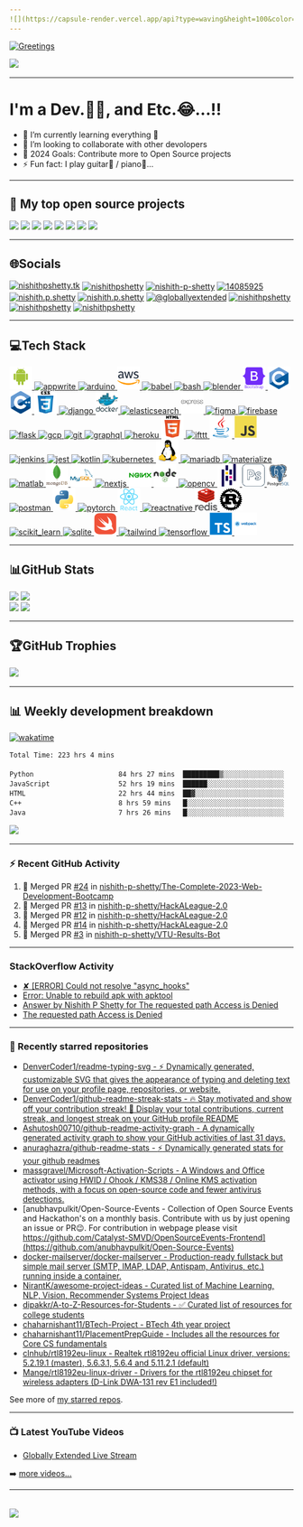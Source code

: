 ```yaml
---
![](https://capsule-render.vercel.app/api?type=waving&height=100&color=gradient&reversal=false&section=header)
---
```

<!--
### Hi there, I'm Shetty - aka [Nishith P Shetty][website] 👋
-->
[![Greetings](https://readme-typing-svg.demolab.com/?font=Fira+Code&duration=1000&pause=1000&color=00FF00&center=true&vCenter=true&width=550&lines=Hi+there%2C+I%27m+Shetty+-+aka+Nishith+P+Shetty+%F0%9F%91%8B)](https://nishithpshetty.tk)
<!--
[website]: https://nishithpshetty.tk
-->
![](https://visitor-ctr.nishithpshetty.tk/api?name=github&operation=increment)

---

# I'm a Dev.🧑‍💻, and Etc.😂...!!
* 🌱 I’m currently learning everything 🤣
* 👯 I’m looking to collaborate with other devolopers
* 🥅 2024 Goals: Contribute more to Open Source projects
* ⚡ Fun fact: I play guitar🎸 / piano🎹...

---

## 📘 My top open source projects

[![](https://github-readme-stats.vercel.app/api/pin/?username=nishith-p-shetty&repo=visitor-counter&theme=blue-green&hide_border=true&border_radius=20&show_icons=true)](https://github.com/nishith-p-shetty/visitor-counter)
[![](https://github-readme-stats.vercel.app/api/pin/?username=nishith-p-shetty&repo=todo-task&theme=blue-green&hide_border=true&border_radius=20&show_icons=true)](https://github.com/nishith-p-shetty/todo-task)
[![](https://github-readme-stats.vercel.app/api/pin/?username=nishith-p-shetty&repo=insta-user-list&theme=blue-green&hide_border=true&border_radius=20&show_icons=true)](https://github.com/nishith-p-shetty/insta-user-list)
[![](https://github-readme-stats.vercel.app/api/pin/?username=nishith-p-shetty&repo=YT-ShortsToLongForm&theme=blue-green&hide_border=true&border_radius=20&show_icons=true)](https://github.com/nishith-p-shetty/YT-ShortsToLongForm)
[![](https://github-readme-stats.vercel.app/api/pin/?username=nishith-p-shetty&repo=Matrix&theme=blue-green&hide_border=true&border_radius=20&show_icons=true)](https://github.com/nishith-p-shetty/Matrix)
[![](https://github-readme-stats.vercel.app/api/pin/?username=nishith-p-shetty&repo=Live-Group-Chat&theme=blue-green&hide_border=true&border_radius=20&show_icons=true)](https://github.com/nishith-p-shetty/Live-Group-Chat)
[![](https://github-readme-stats.vercel.app/api/pin/?username=nishith-p-shetty&repo=flask-blog&theme=blue-green&hide_border=true&border_radius=20&show_icons=true)](https://github.com/nishith-p-shetty/flask-blog)
[![](https://github-readme-stats.vercel.app/api/pin/?username=nishith-p-shetty&repo=VTU-Results-Bot&theme=blue-green&hide_border=true&border_radius=20&show_icons=true)](https://github.com/nishith-p-shetty/VTU-Results-Bot)
<!--
[![](https://github-readme-stats.vercel.app/api/pin/?username=nishith-p-shetty&repo=GAT-Results-Bot&theme=blue-green&hide_border=true&border_radius=20&show_icons=true)](https://github.com/nishith-p-shetty/GAT-Results-Bot)
-->

---

## 🌐Socials
<p align="left">
<a href="https://nishithpshetty.tk" target="blank"><img src="https://img.shields.io/website?label=nishithpshetty.tk&style=for-the-badge&url=https%3A%2F%2Fnishithpshetty.tk" alt="nishithpshetty.tk" /></a>
<a href="https://twitter.com/nishithpshetty" target="blank"><img align="center" src="https://raw.githubusercontent.com/rahuldkjain/github-profile-readme-generator/master/src/images/icons/Social/twitter.svg" alt="nishithpshetty" height="30" width="40" /></a>
<a href="https://linkedin.com/in/nishith-p-shetty" target="blank"><img align="center" src="https://raw.githubusercontent.com/rahuldkjain/github-profile-readme-generator/master/src/images/icons/Social/linked-in-alt.svg" alt="nishith-p-shetty" height="30" width="40" /></a>
<a href="https://stackoverflow.com/users/14085925" target="blank"><img align="center" src="https://raw.githubusercontent.com/rahuldkjain/github-profile-readme-generator/master/src/images/icons/Social/stack-overflow.svg" alt="14085925" height="30" width="40" /></a>
<a href="https://fb.com/nishith.p.shetty" target="blank"><img align="center" src="https://raw.githubusercontent.com/rahuldkjain/github-profile-readme-generator/master/src/images/icons/Social/facebook.svg" alt="nishith.p.shetty" height="30" width="40" /></a>
<a href="https://instagram.com/nishith.p.shetty" target="blank"><img align="center" src="https://raw.githubusercontent.com/rahuldkjain/github-profile-readme-generator/master/src/images/icons/Social/instagram.svg" alt="nishith.p.shetty" height="30" width="40" /></a>
</a>
<a href="https://www.youtube.com/@globallyextended" target="blank"><img align="center" src="https://raw.githubusercontent.com/rahuldkjain/github-profile-readme-generator/master/src/images/icons/Social/youtube.svg" alt="@globallyextended" height="30" width="40" /></a>
<a href="https://www.codechef.com/users/nishithpshetty" target="blank"><img align="center" src="https://cdn.jsdelivr.net/npm/simple-icons@3.1.0/icons/codechef.svg" alt="nishithpshetty" height="30" width="40" /></a>
<a href="https://www.hackerrank.com/nishithpshetty" target="blank"><img align="center" src="https://raw.githubusercontent.com/rahuldkjain/github-profile-readme-generator/master/src/images/icons/Social/hackerrank.svg" alt="nishithpshetty" height="30" width="40" /></a>
<a href="https://www.leetcode.com/nishithpshetty" target="blank"><img align="center" src="https://raw.githubusercontent.com/rahuldkjain/github-profile-readme-generator/master/src/images/icons/Social/leet-code.svg" alt="nishithpshetty" height="30" width="40" /></a>
</p>

---

## 💻Tech Stack
<p align="left"> <a href="https://developer.android.com" target="_blank" rel="noreferrer"> <img src="https://raw.githubusercontent.com/devicons/devicon/master/icons/android/android-original-wordmark.svg" alt="android" width="40" height="40"/> </a> <a href="https://appwrite.io" target="_blank" rel="noreferrer"> <img src="https://www.vectorlogo.zone/logos/appwriteio/appwriteio-icon.svg" alt="appwrite" width="40" height="40"/> </a> <a href="https://www.arduino.cc/" target="_blank" rel="noreferrer"> <img src="https://cdn.worldvectorlogo.com/logos/arduino-1.svg" alt="arduino" width="40" height="40"/> </a> <a href="https://aws.amazon.com" target="_blank" rel="noreferrer"> <img src="https://raw.githubusercontent.com/devicons/devicon/master/icons/amazonwebservices/amazonwebservices-original-wordmark.svg" alt="aws" width="40" height="40"/> </a> <a href="https://babeljs.io/" target="_blank" rel="noreferrer"> <img src="https://www.vectorlogo.zone/logos/babeljs/babeljs-icon.svg" alt="babel" width="40" height="40"/> </a> <a href="https://www.gnu.org/software/bash/" target="_blank" rel="noreferrer"> <img src="https://www.vectorlogo.zone/logos/gnu_bash/gnu_bash-icon.svg" alt="bash" width="40" height="40"/> </a> <a href="https://www.blender.org/" target="_blank" rel="noreferrer"> <img src="https://download.blender.org/branding/community/blender_community_badge_white.svg" alt="blender" width="40" height="40"/> </a> <a href="https://getbootstrap.com" target="_blank" rel="noreferrer"> <img src="https://raw.githubusercontent.com/devicons/devicon/master/icons/bootstrap/bootstrap-plain-wordmark.svg" alt="bootstrap" width="40" height="40"/> </a> <a href="https://www.cprogramming.com/" target="_blank" rel="noreferrer"> <img src="https://raw.githubusercontent.com/devicons/devicon/master/icons/c/c-original.svg" alt="c" width="40" height="40"/> </a> <a href="https://www.w3schools.com/cpp/" target="_blank" rel="noreferrer"> <img src="https://raw.githubusercontent.com/devicons/devicon/master/icons/cplusplus/cplusplus-original.svg" alt="cplusplus" width="40" height="40"/> </a> <a href="https://www.w3schools.com/css/" target="_blank" rel="noreferrer"> <img src="https://raw.githubusercontent.com/devicons/devicon/master/icons/css3/css3-original-wordmark.svg" alt="css3" width="40" height="40"/> </a> <a href="https://www.djangoproject.com/" target="_blank" rel="noreferrer"> <img src="https://cdn.worldvectorlogo.com/logos/django.svg" alt="django" width="40" height="40"/> </a> <a href="https://www.docker.com/" target="_blank" rel="noreferrer"> <img src="https://raw.githubusercontent.com/devicons/devicon/master/icons/docker/docker-original-wordmark.svg" alt="docker" width="40" height="40"/> </a> <a href="https://www.elastic.co" target="_blank" rel="noreferrer"> <img src="https://www.vectorlogo.zone/logos/elastic/elastic-icon.svg" alt="elasticsearch" width="40" height="40"/> </a> <a href="https://expressjs.com" target="_blank" rel="noreferrer"> <img src="https://raw.githubusercontent.com/devicons/devicon/master/icons/express/express-original-wordmark.svg" alt="express" width="40" height="40"/> </a> <a href="https://www.figma.com/" target="_blank" rel="noreferrer"> <img src="https://www.vectorlogo.zone/logos/figma/figma-icon.svg" alt="figma" width="40" height="40"/> </a> <a href="https://firebase.google.com/" target="_blank" rel="noreferrer"> <img src="https://www.vectorlogo.zone/logos/firebase/firebase-icon.svg" alt="firebase" width="40" height="40"/> </a> <a href="https://flask.palletsprojects.com/" target="_blank" rel="noreferrer"> <img src="https://www.vectorlogo.zone/logos/pocoo_flask/pocoo_flask-icon.svg" alt="flask" width="40" height="40"/> </a> <a href="https://cloud.google.com" target="_blank" rel="noreferrer"> <img src="https://www.vectorlogo.zone/logos/google_cloud/google_cloud-icon.svg" alt="gcp" width="40" height="40"/> </a> <a href="https://git-scm.com/" target="_blank" rel="noreferrer"> <img src="https://www.vectorlogo.zone/logos/git-scm/git-scm-icon.svg" alt="git" width="40" height="40"/> </a> <a href="https://graphql.org" target="_blank" rel="noreferrer"> <img src="https://www.vectorlogo.zone/logos/graphql/graphql-icon.svg" alt="graphql" width="40" height="40"/> </a> <a href="https://heroku.com" target="_blank" rel="noreferrer"> <img src="https://www.vectorlogo.zone/logos/heroku/heroku-icon.svg" alt="heroku" width="40" height="40"/> </a> <a href="https://www.w3.org/html/" target="_blank" rel="noreferrer"> <img src="https://raw.githubusercontent.com/devicons/devicon/master/icons/html5/html5-original-wordmark.svg" alt="html5" width="40" height="40"/> </a> <a href="https://ifttt.com/" target="_blank" rel="noreferrer"> <img src="https://www.vectorlogo.zone/logos/ifttt/ifttt-ar21.svg" alt="ifttt" width="40" height="40"/> </a> <a href="https://www.java.com" target="_blank" rel="noreferrer"> <img src="https://raw.githubusercontent.com/devicons/devicon/master/icons/java/java-original.svg" alt="java" width="40" height="40"/> </a> <a href="https://developer.mozilla.org/en-US/docs/Web/JavaScript" target="_blank" rel="noreferrer"> <img src="https://raw.githubusercontent.com/devicons/devicon/master/icons/javascript/javascript-original.svg" alt="javascript" width="40" height="40"/> </a> <a href="https://www.jenkins.io" target="_blank" rel="noreferrer"> <img src="https://www.vectorlogo.zone/logos/jenkins/jenkins-icon.svg" alt="jenkins" width="40" height="40"/> </a> <a href="https://jestjs.io" target="_blank" rel="noreferrer"> <img src="https://www.vectorlogo.zone/logos/jestjsio/jestjsio-icon.svg" alt="jest" width="40" height="40"/> </a> <a href="https://kotlinlang.org" target="_blank" rel="noreferrer"> <img src="https://www.vectorlogo.zone/logos/kotlinlang/kotlinlang-icon.svg" alt="kotlin" width="40" height="40"/> </a> <a href="https://kubernetes.io" target="_blank" rel="noreferrer"> <img src="https://www.vectorlogo.zone/logos/kubernetes/kubernetes-icon.svg" alt="kubernetes" width="40" height="40"/> </a> <a href="https://www.linux.org/" target="_blank" rel="noreferrer"> <img src="https://raw.githubusercontent.com/devicons/devicon/master/icons/linux/linux-original.svg" alt="linux" width="40" height="40"/> </a> <a href="https://mariadb.org/" target="_blank" rel="noreferrer"> <img src="https://www.vectorlogo.zone/logos/mariadb/mariadb-icon.svg" alt="mariadb" width="40" height="40"/> </a> <a href="https://materializecss.com/" target="_blank" rel="noreferrer"> <img src="https://raw.githubusercontent.com/prplx/svg-logos/5585531d45d294869c4eaab4d7cf2e9c167710a9/svg/materialize.svg" alt="materialize" width="40" height="40"/> </a> <a href="https://www.mathworks.com/" target="_blank" rel="noreferrer"> <img src="https://upload.wikimedia.org/wikipedia/commons/2/21/Matlab_Logo.png" alt="matlab" width="40" height="40"/> </a> <a href="https://www.mongodb.com/" target="_blank" rel="noreferrer"> <img src="https://raw.githubusercontent.com/devicons/devicon/master/icons/mongodb/mongodb-original-wordmark.svg" alt="mongodb" width="40" height="40"/> </a> <a href="https://www.mysql.com/" target="_blank" rel="noreferrer"> <img src="https://raw.githubusercontent.com/devicons/devicon/master/icons/mysql/mysql-original-wordmark.svg" alt="mysql" width="40" height="40"/> </a> <a href="https://nextjs.org/" target="_blank" rel="noreferrer"> <img src="https://cdn.worldvectorlogo.com/logos/nextjs-2.svg" alt="nextjs" width="40" height="40"/> </a> <a href="https://www.nginx.com" target="_blank" rel="noreferrer"> <img src="https://raw.githubusercontent.com/devicons/devicon/master/icons/nginx/nginx-original.svg" alt="nginx" width="40" height="40"/> </a> <a href="https://nodejs.org" target="_blank" rel="noreferrer"> <img src="https://raw.githubusercontent.com/devicons/devicon/master/icons/nodejs/nodejs-original-wordmark.svg" alt="nodejs" width="40" height="40"/> </a> <a href="https://opencv.org/" target="_blank" rel="noreferrer"> <img src="https://www.vectorlogo.zone/logos/opencv/opencv-icon.svg" alt="opencv" width="40" height="40"/> </a> <a href="https://pandas.pydata.org/" target="_blank" rel="noreferrer"> <img src="https://raw.githubusercontent.com/devicons/devicon/2ae2a900d2f041da66e950e4d48052658d850630/icons/pandas/pandas-original.svg" alt="pandas" width="40" height="40"/> </a> <a href="https://www.photoshop.com/en" target="_blank" rel="noreferrer"> <img src="https://raw.githubusercontent.com/devicons/devicon/master/icons/photoshop/photoshop-line.svg" alt="photoshop" width="40" height="40"/> </a> <a href="https://www.postgresql.org" target="_blank" rel="noreferrer"> <img src="https://raw.githubusercontent.com/devicons/devicon/master/icons/postgresql/postgresql-original-wordmark.svg" alt="postgresql" width="40" height="40"/> </a> <a href="https://postman.com" target="_blank" rel="noreferrer"> <img src="https://www.vectorlogo.zone/logos/getpostman/getpostman-icon.svg" alt="postman" width="40" height="40"/> </a> <a href="https://www.python.org" target="_blank" rel="noreferrer"> <img src="https://raw.githubusercontent.com/devicons/devicon/master/icons/python/python-original.svg" alt="python" width="40" height="40"/> </a> <a href="https://pytorch.org/" target="_blank" rel="noreferrer"> <img src="https://www.vectorlogo.zone/logos/pytorch/pytorch-icon.svg" alt="pytorch" width="40" height="40"/> </a> <a href="https://reactjs.org/" target="_blank" rel="noreferrer"> <img src="https://raw.githubusercontent.com/devicons/devicon/master/icons/react/react-original-wordmark.svg" alt="react" width="40" height="40"/> </a> <a href="https://reactnative.dev/" target="_blank" rel="noreferrer"> <img src="https://reactnative.dev/img/header_logo.svg" alt="reactnative" width="40" height="40"/> </a> <a href="https://redis.io" target="_blank" rel="noreferrer"> <img src="https://raw.githubusercontent.com/devicons/devicon/master/icons/redis/redis-original-wordmark.svg" alt="redis" width="40" height="40"/> </a> <a href="https://www.rust-lang.org" target="_blank" rel="noreferrer"> <img src="https://raw.githubusercontent.com/devicons/devicon/master/icons/rust/rust-plain.svg" alt="rust" width="40" height="40"/> </a> <a href="https://scikit-learn.org/" target="_blank" rel="noreferrer"> <img src="https://upload.wikimedia.org/wikipedia/commons/0/05/Scikit_learn_logo_small.svg" alt="scikit_learn" width="40" height="40"/> </a> <a href="https://www.sqlite.org/" target="_blank" rel="noreferrer"> <img src="https://www.vectorlogo.zone/logos/sqlite/sqlite-icon.svg" alt="sqlite" width="40" height="40"/> </a> <a href="https://developer.apple.com/swift/" target="_blank" rel="noreferrer"> <img src="https://raw.githubusercontent.com/devicons/devicon/master/icons/swift/swift-original.svg" alt="swift" width="40" height="40"/> </a> <a href="https://tailwindcss.com/" target="_blank" rel="noreferrer"> <img src="https://www.vectorlogo.zone/logos/tailwindcss/tailwindcss-icon.svg" alt="tailwind" width="40" height="40"/> </a> <a href="https://www.tensorflow.org" target="_blank" rel="noreferrer"> <img src="https://www.vectorlogo.zone/logos/tensorflow/tensorflow-icon.svg" alt="tensorflow" width="40" height="40"/> </a> <a href="https://www.typescriptlang.org/" target="_blank" rel="noreferrer"> <img src="https://raw.githubusercontent.com/devicons/devicon/master/icons/typescript/typescript-original.svg" alt="typescript" width="40" height="40"/> </a> <a href="https://webpack.js.org" target="_blank" rel="noreferrer"> <img src="https://raw.githubusercontent.com/devicons/devicon/d00d0969292a6569d45b06d3f350f463a0107b0d/icons/webpack/webpack-original-wordmark.svg" alt="webpack" width="40" height="40"/> </a> </p>

---

## 📊GitHub Stats
![](https://github-readme-stats.vercel.app/api?username=nishith-p-shetty&theme=blue-green&hide_border=true&border_radius=20&count_private=true&show_icons=true&show=reviews,discussions_started,discussions_answered,prs_merged,prs_merged_percentage&include_all_commits=true)
![](https://streak-stats.demolab.com/?user=nishith-p-shetty&theme=blue-green&hide_border=true&border_radius=20)<br/>
![](https://github-readme-stats.vercel.app/api/top-langs/?username=nishith-p-shetty&langs_count=100&theme=blue-green&hide_border=true&include_all_commits=true&count_private=true&layout=compact&border_radius=20)
![](https://github-readme-activity-graph.vercel.app/graph?username=nishith-p-shetty&bg_color=000000&color=33ccff&line=00ff00&point=ff0000&area=true&hide_border=true)

---

## 🏆GitHub Trophies
![](https://github-profile-trophy.vercel.app/?username=nishith-p-shetty&theme=darkhub&no-frame=true&no-bg=false)

---

## 📊 Weekly development breakdown
[![wakatime](https://wakatime.com/badge/user/3293b52b-10bd-4590-b1ef-1d73820f2f34.svg)](https://wakatime.com/@3293b52b-10bd-4590-b1ef-1d73820f2f34)
<!--START_SECTION:waka-->

```txt
Total Time: 223 hrs 4 mins

Python                     84 hrs 27 mins  █████████▒░░░░░░░░░░░░░░░   37.86 %
JavaScript                 52 hrs 19 mins  ██████░░░░░░░░░░░░░░░░░░░   23.46 %
HTML                       22 hrs 44 mins  ██▓░░░░░░░░░░░░░░░░░░░░░░   10.19 %
C++                        8 hrs 59 mins   █░░░░░░░░░░░░░░░░░░░░░░░░   04.03 %
Java                       7 hrs 26 mins   █░░░░░░░░░░░░░░░░░░░░░░░░   03.34 %
```

<!--END_SECTION:waka-->

![](https://github-readme-stats.vercel.app/api/wakatime?username=nishith_p_shetty&theme=blue-green&hide_border=true&border_radius=20)

---

### ⚡ Recent GitHub Activity
  
<!--START_SECTION:activity-->
1. 🎉 Merged PR [#24](https://github.com/nishith-p-shetty/The-Complete-2023-Web-Development-Bootcamp/pull/24) in [nishith-p-shetty/The-Complete-2023-Web-Development-Bootcamp](https://github.com/nishith-p-shetty/The-Complete-2023-Web-Development-Bootcamp)
2. 🎉 Merged PR [#13](https://github.com/nishith-p-shetty/HackALeague-2.0/pull/13) in [nishith-p-shetty/HackALeague-2.0](https://github.com/nishith-p-shetty/HackALeague-2.0)
3. 🎉 Merged PR [#12](https://github.com/nishith-p-shetty/HackALeague-2.0/pull/12) in [nishith-p-shetty/HackALeague-2.0](https://github.com/nishith-p-shetty/HackALeague-2.0)
4. 🎉 Merged PR [#14](https://github.com/nishith-p-shetty/HackALeague-2.0/pull/14) in [nishith-p-shetty/HackALeague-2.0](https://github.com/nishith-p-shetty/HackALeague-2.0)
5. 🎉 Merged PR [#3](https://github.com/nishith-p-shetty/VTU-Results-Bot/pull/3) in [nishith-p-shetty/VTU-Results-Bot](https://github.com/nishith-p-shetty/VTU-Results-Bot)
<!--END_SECTION:activity-->

---

### StackOverflow Activity

<!-- STACKOVERFLOW:START -->
- [✘ [ERROR] Could not resolve &quot;async_hooks&quot;](https://stackoverflow.com/questions/75111375/error-could-not-resolve-async-hooks)
- [Error: Unable to rebuild apk with apktool](https://stackoverflow.com/questions/65509607/error-unable-to-rebuild-apk-with-apktool)
- [Answer by Nishith P Shetty for The requested path Access is Denied](https://stackoverflow.com/questions/64241896/the-requested-path-access-is-denied/64242800#64242800)
- [The requested path Access is Denied](https://stackoverflow.com/questions/64241896/the-requested-path-access-is-denied)
<!-- STACKOVERFLOW:END -->

---

### 🌟 Recently starred repositories

<!-- starred repos start -->
- [DenverCoder1/readme-typing-svg - ⚡ Dynamically generated, customizable SVG that gives the appearance of typing and deleting text for use on your profile page, repositories, or website.](https://github.com/DenverCoder1/readme-typing-svg)
- [DenverCoder1/github-readme-streak-stats - 🔥 Stay motivated and show off your contribution streak! 🌟 Display your total contributions, current streak, and longest streak on your GitHub profile README](https://github.com/DenverCoder1/github-readme-streak-stats)
- [Ashutosh00710/github-readme-activity-graph - A dynamically generated activity graph to show your GitHub activities of last 31 days.](https://github.com/Ashutosh00710/github-readme-activity-graph)
- [anuraghazra/github-readme-stats - :zap: Dynamically generated stats for your github readmes](https://github.com/anuraghazra/github-readme-stats)
- [massgravel/Microsoft-Activation-Scripts - A Windows and Office activator using HWID / Ohook / KMS38 / Online KMS activation methods, with a focus on open-source code and fewer antivirus detections.](https://github.com/massgravel/Microsoft-Activation-Scripts)
- [anubhavpulkit/Open-Source-Events - Collection of Open Source Events and Hackathon's on a monthly basis. Contribute with us by just opening an issue or PR😉.  For contribution in webpage please visit https://github.com/Catalyst-SMVD/OpenSourceEvents-Frontend](https://github.com/anubhavpulkit/Open-Source-Events)
- [docker-mailserver/docker-mailserver - Production-ready fullstack but simple mail server (SMTP, IMAP, LDAP, Antispam, Antivirus, etc.) running inside a container.](https://github.com/docker-mailserver/docker-mailserver)
- [NirantK/awesome-project-ideas - Curated list of Machine Learning, NLP, Vision, Recommender Systems Project Ideas](https://github.com/NirantK/awesome-project-ideas)
- [dipakkr/A-to-Z-Resources-for-Students - ✅  Curated list of resources for college students ](https://github.com/dipakkr/A-to-Z-Resources-for-Students)
- [chaharnishant11/BTech-Project - BTech 4th year project](https://github.com/chaharnishant11/BTech-Project)
- [chaharnishant11/PlacementPrepGuide - Includes all the resources for Core CS fundamentals](https://github.com/chaharnishant11/PlacementPrepGuide)
- [clnhub/rtl8192eu-linux - Realtek rtl8192eu official Linux driver, versions: 5.2.19.1 (master), 5.6.3.1, 5.6.4 and 5.11.2.1 (default)](https://github.com/clnhub/rtl8192eu-linux)
- [Mange/rtl8192eu-linux-driver - Drivers for the rtl8192eu chipset for wireless adapters (D-Link DWA-131 rev E1 included!)](https://github.com/Mange/rtl8192eu-linux-driver)
<!-- starred repos end -->

See more of [my starred repos](https://github.com/stars/nishith-p-shetty/).

---

### 📺 Latest YouTube Videos

<!-- YOUTUBE:START -->
<!-- YOUTUBE:END -->
<!-- Latest YOUTUBE Activity:START -->
- [Globally Extended Live Stream](https://www.youtube.com/watch?v=pwHhUK6PjCY)
<!-- Latest YOUTUBE Activity:END -->

➡️ [more videos...](https://www.youtube.com/@globallyextended)

---
![](https://capsule-render.vercel.app/api?type=waving&height=100&color=gradient&reversal=false&section=footer)
---
